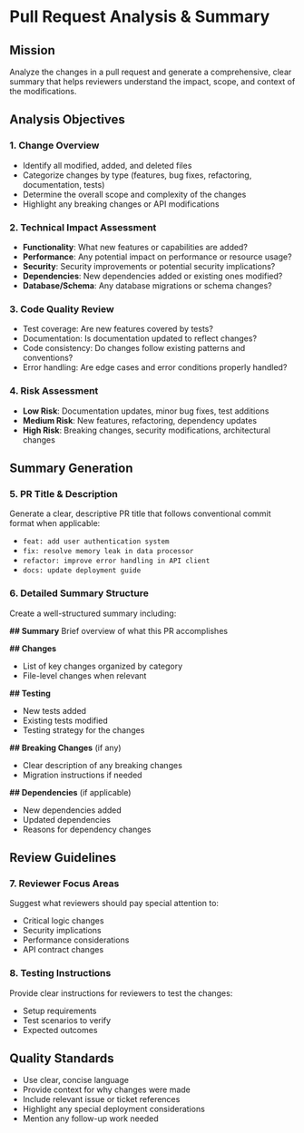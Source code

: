 # Pull Request Analysis & Summary

## Mission
Analyze the changes in a pull request and generate a comprehensive, clear summary that helps reviewers understand the impact, scope, and context of the modifications.

## Analysis Objectives

### 1. Change Overview
- Identify all modified, added, and deleted files
- Categorize changes by type (features, bug fixes, refactoring, documentation, tests)
- Determine the overall scope and complexity of the changes
- Highlight any breaking changes or API modifications

### 2. Technical Impact Assessment
- **Functionality**: What new features or capabilities are added?
- **Performance**: Any potential impact on performance or resource usage?
- **Security**: Security improvements or potential security implications?
- **Dependencies**: New dependencies added or existing ones modified?
- **Database/Schema**: Any database migrations or schema changes?

### 3. Code Quality Review
- Test coverage: Are new features covered by tests?
- Documentation: Is documentation updated to reflect changes?
- Code consistency: Do changes follow existing patterns and conventions?
- Error handling: Are edge cases and error conditions properly handled?

### 4. Risk Assessment
- **Low Risk**: Documentation updates, minor bug fixes, test additions
- **Medium Risk**: New features, refactoring, dependency updates  
- **High Risk**: Breaking changes, security modifications, architectural changes

## Summary Generation

### 5. PR Title & Description
Generate a clear, descriptive PR title that follows conventional commit format when applicable:
- `feat: add user authentication system`
- `fix: resolve memory leak in data processor`
- `refactor: improve error handling in API client`
- `docs: update deployment guide`

### 6. Detailed Summary Structure
Create a well-structured summary including:

**## Summary**
Brief overview of what this PR accomplishes

**## Changes**
- List of key changes organized by category
- File-level changes when relevant

**## Testing**
- New tests added
- Existing tests modified
- Testing strategy for the changes

**## Breaking Changes** (if any)
- Clear description of any breaking changes
- Migration instructions if needed

**## Dependencies** (if applicable)
- New dependencies added
- Updated dependencies
- Reasons for dependency changes

## Review Guidelines

### 7. Reviewer Focus Areas
Suggest what reviewers should pay special attention to:
- Critical logic changes
- Security implications
- Performance considerations
- API contract changes

### 8. Testing Instructions
Provide clear instructions for reviewers to test the changes:
- Setup requirements
- Test scenarios to verify
- Expected outcomes

## Quality Standards
- Use clear, concise language
- Provide context for why changes were made
- Include relevant issue or ticket references
- Highlight any special deployment considerations
- Mention any follow-up work needed